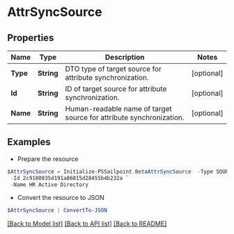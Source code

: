 # AttrSyncSource
## Properties

Name | Type | Description | Notes
------------ | ------------- | ------------- | -------------
**Type** | **String** | DTO type of target source for attribute synchronization. | [optional] 
**Id** | **String** | ID of target source for attribute synchronization. | [optional] 
**Name** | **String** | Human-readable name of target source for attribute synchronization. | [optional] 

## Examples

- Prepare the resource
```powershell
$AttrSyncSource = Initialize-PSSailpoint.BetaAttrSyncSource  -Type SOURCE `
 -Id 2c9180835d191a86015d28455b4b232a `
 -Name HR Active Directory
```

- Convert the resource to JSON
```powershell
$AttrSyncSource | ConvertTo-JSON
```

[[Back to Model list]](../README.md#documentation-for-models) [[Back to API list]](../README.md#documentation-for-api-endpoints) [[Back to README]](../README.md)

